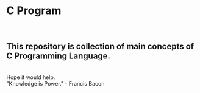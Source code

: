 <h1>C Program</h1> </br>
<h2>This repository is collection of main concepts of C Programming Language.</h2> </br>
Hope it would help. </br> 
"Knowledge is Power." - Francis Bacon
                
